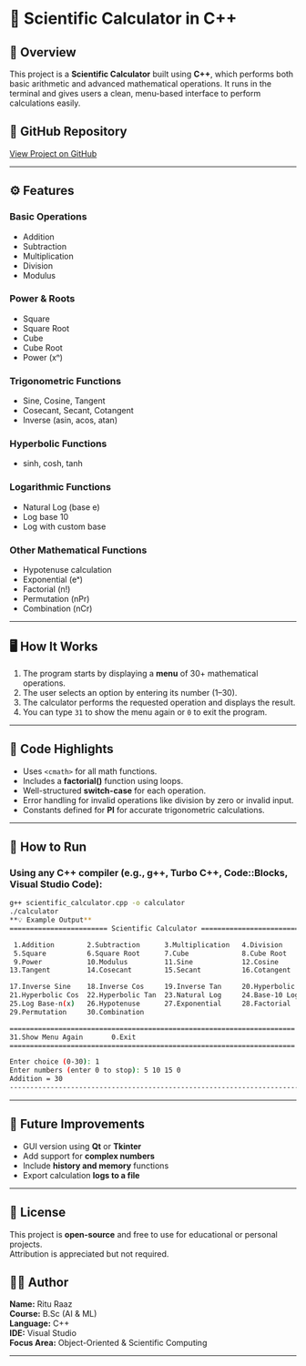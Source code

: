 # 🧮 Scientific Calculator in C++

## 📌 Overview
This project is a **Scientific Calculator** built using **C++**, which performs both basic arithmetic and advanced mathematical operations. It runs in the terminal and gives users a clean, menu-based interface to perform calculations easily.

## 🔗 GitHub Repository  
[View Project on GitHub](https://github.com/Ritu-Raj64/Scientific-Calculator/blob/main/Calculator.cpp)

---

## ⚙️ Features

### **Basic Operations**
- Addition  
- Subtraction  
- Multiplication  
- Division  
- Modulus  

### **Power & Roots**
- Square  
- Square Root  
- Cube  
- Cube Root  
- Power (xⁿ)

### **Trigonometric Functions**
- Sine, Cosine, Tangent  
- Cosecant, Secant, Cotangent  
- Inverse (asin, acos, atan)

### **Hyperbolic Functions**
- sinh, cosh, tanh  

### **Logarithmic Functions**
- Natural Log (base e)  
- Log base 10  
- Log with custom base  

### **Other Mathematical Functions**
- Hypotenuse calculation  
- Exponential (eˣ)  
- Factorial (n!)  
- Permutation (nPr)  
- Combination (nCr)

---

## 🖥️ How It Works
1. The program starts by displaying a **menu** of 30+ mathematical operations.  
2. The user selects an option by entering its number (1–30).  
3. The calculator performs the requested operation and displays the result.  
4. You can type `31` to show the menu again or `0` to exit the program.

---

## 🧩 Code Highlights
- Uses `<cmath>` for all math functions.  
- Includes a **factorial()** function using loops.  
- Well-structured **switch-case** for each operation.  
- Error handling for invalid operations like division by zero or invalid input.  
- Constants defined for **PI** for accurate trigonometric calculations.

---

## 🚀 How to Run

### **Using any C++ compiler (e.g., g++, Turbo C++, Code::Blocks, Visual Studio Code):**
```bash
g++ scientific_calculator.cpp -o calculator
./calculator
**💡 Example Output**
======================== Scientific Calculator ========================

 1.Addition        2.Subtraction      3.Multiplication   4.Division
 5.Square          6.Square Root      7.Cube             8.Cube Root
 9.Power           10.Modulus         11.Sine            12.Cosine
13.Tangent         14.Cosecant        15.Secant          16.Cotangent

17.Inverse Sine    18.Inverse Cos     19.Inverse Tan     20.Hyperbolic Sine
21.Hyperbolic Cos  22.Hyperbolic Tan  23.Natural Log     24.Base-10 Log
25.Log Base-n(x)   26.Hypotenuse      27.Exponential     28.Factorial
29.Permutation     30.Combination

======================================================================
31.Show Menu Again       0.Exit
======================================================================

Enter choice (0-30): 1
Enter numbers (enter 0 to stop): 5 10 15 0
Addition = 30
------------------------------------------------------------------------
```

---

## 🚀 Future Improvements

- GUI version using **Qt** or **Tkinter**  
- Add support for **complex numbers**  
- Include **history and memory** functions  
- Export calculation **logs to a file**  

---

## 🪪 License

This project is **open-source** and free to use for educational or personal projects.  
Attribution is appreciated but not required.  

## **🧑‍💻 Author**

**Name:** Ritu Raaz  
**Course:** B.Sc (AI & ML)  
**Language:** C++  
**IDE:** Visual Studio  
**Focus Area:** Object-Oriented & Scientific Computing  

---

